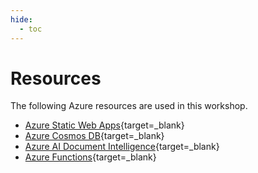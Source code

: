 ```yaml
---
hide:
  - toc
---
```


# Resources

The following Azure resources are used in this workshop.

- [Azure Static Web Apps](https://azure.microsoft.com/services/app-service/static/?WT.mc_id=aiml-77396-cxa){target=_blank}
- [Azure Cosmos DB](https://azure.microsoft.com/services/cosmos-db/?WT.mc_id=aiml-77396-cxa){target=_blank}
- [Azure AI Document Intelligence](https://azure.microsoft.com/products/ai-services/ai-document-intelligence/?WT.mc_id=aiml-77396-cxa){target=_blank}
- [Azure Functions](https://azure.microsoft.com/services/functions/?WT.mc_id=aiml-77396-cxa){target=_blank}
